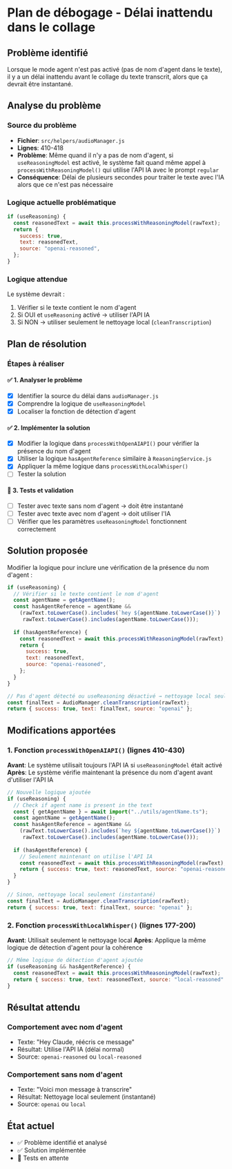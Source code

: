 # Plan de débogage - Délai inattendu dans le collage

## Problème identifié
Lorsque le mode agent n'est pas activé (pas de nom d'agent dans le texte), il y a un délai inattendu avant le collage du texte transcrit, alors que ça devrait être instantané.

## Analyse du problème

### Source du problème
- **Fichier**: `src/helpers/audioManager.js`
- **Lignes**: 410-418
- **Problème**: Même quand il n'y a pas de nom d'agent, si `useReasoningModel` est activé, le système fait quand même appel à `processWithReasoningModel()` qui utilise l'API IA avec le prompt `regular`
- **Conséquence**: Délai de plusieurs secondes pour traiter le texte avec l'IA alors que ce n'est pas nécessaire

### Logique actuelle problématique
```javascript
if (useReasoning) {
  const reasonedText = await this.processWithReasoningModel(rawText);
  return {
    success: true,
    text: reasonedText,
    source: "openai-reasoned",
  };
}
```

### Logique attendue
Le système devrait :
1. Vérifier si le texte contient le nom d'agent
2. Si OUI et `useReasoning` activé → utiliser l'API IA
3. Si NON → utiliser seulement le nettoyage local (`cleanTranscription`)

## Plan de résolution

### Étapes à réaliser

#### ✅ 1. Analyser le problème
- [x] Identifier la source du délai dans `audioManager.js`
- [x] Comprendre la logique de `useReasoningModel`
- [x] Localiser la fonction de détection d'agent

#### ✅ 2. Implémenter la solution
- [x] Modifier la logique dans `processWithOpenAIAPI()` pour vérifier la présence du nom d'agent
- [x] Utiliser la logique `hasAgentReference` similaire à `ReasoningService.js`
- [x] Appliquer la même logique dans `processWithLocalWhisper()`
- [ ] Tester la solution

#### 📝 3. Tests et validation
- [ ] Tester avec texte sans nom d'agent → doit être instantané
- [ ] Tester avec texte avec nom d'agent → doit utiliser l'IA
- [ ] Vérifier que les paramètres `useReasoningModel` fonctionnent correctement

## Solution proposée

Modifier la logique pour inclure une vérification de la présence du nom d'agent :

```javascript
if (useReasoning) {
  // Vérifier si le texte contient le nom d'agent
  const agentName = getAgentName();
  const hasAgentReference = agentName && 
    (rawText.toLowerCase().includes(`hey ${agentName.toLowerCase()}`) ||
     rawText.toLowerCase().includes(agentName.toLowerCase()));
  
  if (hasAgentReference) {
    const reasonedText = await this.processWithReasoningModel(rawText);
    return {
      success: true,
      text: reasonedText,
      source: "openai-reasoned",
    };
  }
}

// Pas d'agent détecté ou useReasoning désactivé → nettoyage local seulement
const finalText = AudioManager.cleanTranscription(rawText);
return { success: true, text: finalText, source: "openai" };
```

## Modifications apportées

### 1. Fonction `processWithOpenAIAPI()` (lignes 410-430)
**Avant**: Le système utilisait toujours l'API IA si `useReasoningModel` était activé
**Après**: Le système vérifie maintenant la présence du nom d'agent avant d'utiliser l'API IA

```javascript
// Nouvelle logique ajoutée
if (useReasoning) {
  // Check if agent name is present in the text
  const { getAgentName } = await import("../utils/agentName.ts");
  const agentName = getAgentName();
  const hasAgentReference = agentName && 
    (rawText.toLowerCase().includes(`hey ${agentName.toLowerCase()}`) ||
     rawText.toLowerCase().includes(agentName.toLowerCase()));
  
  if (hasAgentReference) {
    // Seulement maintenant on utilise l'API IA
    const reasonedText = await this.processWithReasoningModel(rawText);
    return { success: true, text: reasonedText, source: "openai-reasoned" };
  }
}

// Sinon, nettoyage local seulement (instantané)
const finalText = AudioManager.cleanTranscription(rawText);
return { success: true, text: finalText, source: "openai" };
```

### 2. Fonction `processWithLocalWhisper()` (lignes 177-200)
**Avant**: Utilisait seulement le nettoyage local
**Après**: Applique la même logique de détection d'agent pour la cohérence

```javascript
// Même logique de détection d'agent ajoutée
if (useReasoning && hasAgentReference) {
  const reasonedText = await this.processWithReasoningModel(rawText);
  return { success: true, text: reasonedText, source: "local-reasoned" };
}
```

## Résultat attendu

### Comportement avec nom d'agent
- Texte: "Hey Claude, réécris ce message"
- Résultat: Utilise l'API IA (délai normal)
- Source: `openai-reasoned` ou `local-reasoned`

### Comportement sans nom d'agent
- Texte: "Voici mon message à transcrire"
- Résultat: Nettoyage local seulement (instantané)
- Source: `openai` ou `local`

## État actuel
- ✅ Problème identifié et analysé
- ✅ Solution implémentée
- 📝 Tests en attente